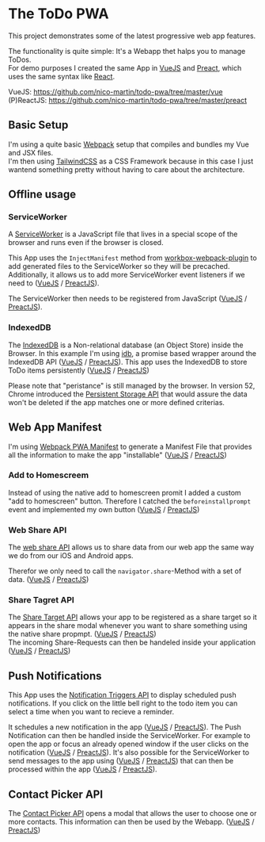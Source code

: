 # The ToDo PWA

This project demonstrates some of the latest progressive web app features.

The functionality is quite simple: It's a Webapp thet halps you to manage ToDos.  
For demo purposes I created the same App in [VueJS](https://vuejs.org) and [Preact](https://preactjs.com), which uses the same syntax like [React](https://reactjs.org).

VueJS: https://github.com/nico-martin/todo-pwa/tree/master/vue  
(P)ReactJS: https://github.com/nico-martin/todo-pwa/tree/master/preact

## Basic Setup

I'm using a quite basic [Webpack](https://webpack.js.org) setup that compiles and bundles my Vue and JSX files.  
I'm then using [TailwindCSS](https://tailwindcss.com/) as a CSS Framework because in this case I just wantend something pretty without having to care about the architecture.

## Offline usage

### ServiceWorker

A [ServiceWorker](https://web.dev/service-workers-cache-storage/) is a JavaScript file that lives in a special scope of the browser and runs even if the browser is closed.

This App uses the `InjectManifest` method from [workbox-webpack-plugin](https://developers.google.com/web/tools/workbox/modules/workbox-webpack-plugin) to add generated files to the ServiceWorker so they will be precached. Additionally, it allows us to add more ServiceWorker event listeners if we need to ([VueJS](https://github.com/nico-martin/todo-pwa/blob/master/vue/src/service-worker.js#L23) / [PreactJS](https://github.com/nico-martin/todo-pwa/blob/master/preact/src/service-worker.js#L23)).

The ServiceWorker then needs to be registered from JavaScript ([VueJS](https://github.com/nico-martin/todo-pwa/blob/master/vue/src/index.js#L9) / [PreactJS](https://github.com/nico-martin/todo-pwa/blob/master/preact/src/index.js#L8)).

### IndexedDB

The [IndexedDB](https://developer.mozilla.org/en-US/docs/Web/API/IndexedDB_API) is a Non-relational database (an Object Store) inside the Browser. In this example I'm using [idb](https://github.com/jakearchibald/idb), a promise based wrapper around the IndexedDB API ([VueJS](https://github.com/nico-martin/todo-pwa/blob/master/vue/src/app/vendor/db.js) / [PreactJS](https://github.com/nico-martin/todo-pwa/blob/master/preact/src/app/vendor/db.js)). This app uses the IndexedDB to store ToDo items persistently ([VueJS](https://github.com/nico-martin/todo-pwa/blob/master/vue/src/App.vue#L60-L71) / [PreactJS](https://github.com/nico-martin/todo-pwa/blob/master/preact/src/App.jsx#L29-L36))

Please note that "peristance" is still managed by the browser. In version 52, Chrome introduced the [Persistent Storage API](https://developers.google.com/web/updates/2016/06/persistent-storage) that would assure the data won't be deleted if the app matches one or more defined criterias.

## Web App Manifest

I'm using [Webpack PWA Manifest](https://github.com/Diokuz/webpack-pwa-manifest) to generate a Manifest File that provides all the information to make the app "installable" ([VueJS](https://github.com/nico-martin/todo-pwa/blob/master/vue/webpack.config.babel.js#L111) / [PreactJS](https://github.com/nico-martin/todo-pwa/blob/master/preact/webpack.config.babel.js#L111))

### Add to Homescreem

Instead of using the native add to homescreen promit I added a custom "add to homescreen" button. Therefore I catched the `beforeinstallprompt` event and implemented my own button ([VueJS](https://github.com/nico-martin/todo-pwa/blob/master/vue/src/app/A2H.vue) / [PreactJS](https://github.com/nico-martin/todo-pwa/blob/master/preact/src/app/A2H.jsx))

### Web Share API

The [web share API](https://developer.mozilla.org/en-US/docs/Web/API/Navigator/share) allows us to share data from our web app the same way we do from our iOS and Android apps.

Therefor we only need to call the `navigator.share`-Method with a set of data. ([VueJS](https://github.com/nico-martin/todo-pwa/blob/master/vue/src/app/Header.vue#L28-L33) / [PreactJS](https://github.com/nico-martin/todo-pwa/blob/master/preact/src/app/Header.jsx#L12-L17))

### Share Tagret API

The [Share Target API](https://web.dev/web-share-target/) allows your app to be registered as a share target so it appears in the share modal whenever you want to share something using the native share propmpt. ([VueJS](https://github.com/nico-martin/todo-pwa/blob/master/vue/webpack.config.babel.js#L128) / [PreactJS](https://github.com/nico-martin/todo-pwa/blob/master/preact/webpack.config.babel.js#L128))  
The incoming Share-Requests can then be handeled inside your application ([VueJS](https://github.com/nico-martin/todo-pwa/blob/master/vue/src/app/Form.vue#L35) / [PreactJS](https://github.com/nico-martin/todo-pwa/blob/master/preact/src/app/Form.jsx#L12))

## Push Notifications

This App uses the [Notification Triggers API](https://web.dev/notification-triggers/) to display scheduled push notifications. If you click on the little bell right to the todo item you can select a time when you want to recieve a reminder.

It schedules a new notification in the app ([VueJS](https://github.com/nico-martin/todo-pwa/blob/master/vue/src/app/List/PushReminder.vue#L112-L221) / [PreactJS](https://github.com/nico-martin/todo-pwa/blob/master/preact/src/app/List/PushReminder.jsx#L77-L86)). The Push Notification can then be handled inside the ServiceWorker. For example to open the app or focus an already opened window if the user clicks on the notification ([VueJS](https://github.com/nico-martin/todo-pwa/blob/master/vue/src/service-worker.js#L46-L58) / [PreactJS](https://github.com/nico-martin/todo-pwa/blob/master/preact/src/service-worker.js#L46-L58)). It's also possible for the ServiceWorker to send messages to the app using ([VueJS](https://github.com/nico-martin/todo-pwa/blob/master/vue/src/service-worker.js#L25-L34) / [PreactJS](https://github.com/nico-martin/todo-pwa/blob/master/preact/src/service-worker.js#L25-L34)) that can then be processed within the app ([VueJS](https://github.com/nico-martin/todo-pwa/blob/master/vue/src/app/List/PushReminder.vue#L52-L65) / [PreactJS](https://github.com/nico-martin/todo-pwa/blob/master/preact/src/app/List/PushReminder.jsx#L15-L28)).

## Contact Picker API

The [Contact Picker API](https://web.dev/contact-picker/) opens a modal that allows the user to choose one or more contacts. This information can then be used by the Webapp. ([VueJS](https://github.com/nico-martin/todo-pwa/blob/master/vue/src/app/Form/ContactPicker.vue#L41-L49) / [PreactJS](https://github.com/nico-martin/todo-pwa/blob/master/preact/src/app/Form/ContactPicker.jsx#L25-33))
